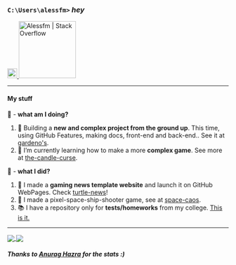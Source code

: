 ### ```C:\Users\alessfm>``` _hey_ 

<a href="https://www.linkedin.com/in/alessandro-malheiro/">
  <img alt="Alessandro Figueiredo | LinkedIN" width="22px" src="https://raw.githubusercontent.com/peterthehan/peterthehan/master/assets/linkedin.svg"/>
</a>
<a href="https://stackoverflow.com/users/16797281/alessfm">
  <img alt="Alessfm | Stack Overflow" width="130px" src="https://img.shields.io/badge/Stack_Overflow-FE7A16?style=for-the-badge&logo=stack-overflow&logoColor=white"/>
</a>

---

#### My stuff

:pushpin: - **what am I doing?**

1. :leaves: Building a **new and complex project from the ground up**. This time, using GitHub Features, making docs, front-end and back-end.. See it at [gardeno's][gardenos].
2. :jack_o_lantern: I’m currently learning how to make a more **complex game**. See more at [the-candle-curse][tcc].

:open_file_folder: - **what I did?**

1. :turtle: I made a **gaming news template website** and launch it on GitHub WebPages. Check [turtle-news][tnews]!
2. :space_invader: I made a pixel-space-ship-shooter game, see at [space-caos][pixel].
3. :books:  I have a repository only for **tests/homeworks** from my college. [This is it.][uni]

---

<a href="https://github.com/alessfm">
  <img align="center" src="https://github-readme-stats.vercel.app/api/top-langs/?username=alessfm&custom_title=🌎- Languages&langs_count=10&layout=compact&hide_border=true&bg_color=0D1117&icon_color=FFFFFF&title_color=FFFFFF&text_color=FFFFFF"/>
</a>
<a href="https://github.com/alessfm">
  <img align="center" src="https://github-readme-stats.vercel.app/api?username=alessfm&show_icons=true&include_all_commits=true&custom_title=⚡- Stats&hide_border=true&bg_color=0D1117&icon_color=FFFFFF&title_color=FFFFFF&text_color=FFFFFF"/>
</a>

##### Thanks to [Anurag Hazra](https://github.com/anuraghazra) for the stats :)

[gardenos]: https://github.com/alessfm/gardenos
[tcc]: https://github.com/alessfm/the-candle-curse
[tnews]: https://alessfm.github.io/turtle-news
[pixel]: https://github.com/alessfm/space-caos
[uni]: https://github.com/alessfm/university-projects

